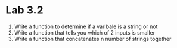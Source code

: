 # Lab 3.2
1. Write a function to determine if a varibale is a string or not
2. Write a function that tells you which of 2 inputs is smaller
3. Write a function that concatenates n number of strings together
